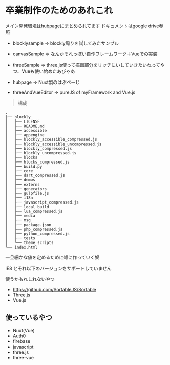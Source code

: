 # 卒業制作のためのあれこれ

メイン開発環境はhubpageにまとめられてます
ドキュメントはgoogle drive参照

- blocklysample => blockly周りを試してみたサンプル

- canvasSample => なんかそれっぽい自作フレームワーク＋Vueでの実装

- threeSample => three.js使って描画部分をリッチにいしていきたいねってやつ、Vueも使い始めたあびゃあ

- hubpage => Nuxt製のはぶぺーじ

- threeAndVueEditor => pureJS of myFramework and Vue.js


> 構成
```$xslt
.
├── blockly
│   ├── LICENSE
│   ├── README.md
│   ├── accessible
│   ├── appengine
│   ├── blockly_accessible_compressed.js
│   ├── blockly_accessible_uncompressed.js
│   ├── blockly_compressed.js
│   ├── blockly_uncompressed.js
│   ├── blocks
│   ├── blocks_compressed.js
│   ├── build.py
│   ├── core
│   ├── dart_compressed.js
│   ├── demos
│   ├── externs
│   ├── generators
│   ├── gulpfile.js
│   ├── i18n
│   ├── javascript_compressed.js
│   ├── local_build
│   ├── lua_compressed.js
│   ├── media
│   ├── msg
│   ├── package.json
│   ├── php_compressed.js
│   ├── python_compressed.js
│   ├── tests
│   └── theme_scripts
└── index.html
```

一旦細かな値を定めるために雑に作っていく奴

IE8 とそれ以下のバージョンをサポートしていません

使うかもれしれないやつ
- https://github.com/SortableJS/Sortable
- Three.js
- Vue.js

## 使っているやつ

- Nuxt(Vue)
- Auth0
- firebase 
- javascript
- three.js
- three-vue 